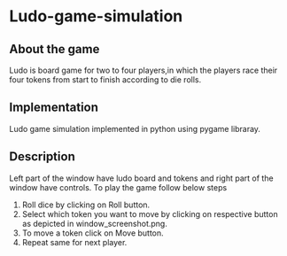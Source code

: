 # Ludo-game-simulation
## About the game
Ludo is board game for two to four players,in which the players race their four tokens from start to
finish according to die rolls.

## Implementation
Ludo game simulation implemented in python using pygame libraray. 

##  Description
Left part of the window have ludo board and tokens and right part of the window have controls. To play the game follow below steps<br />
1. Roll dice by clicking on Roll button.<br />
2. Select which token you want to move by clicking on respective button as depicted in window_screenshot.png.<br />
3. To move a token click on Move button.<br />
4. Repeat same for next player.<br />


